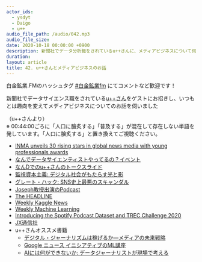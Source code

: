 ```yaml
---
actor_ids:
  - ysdyt
  - Daigo
  - u++
audio_file_path: /audio/042.mp3
audio_file_size: 
date: 2020-10-18 00:00:00 +0900
description: 新聞社でデータ分析職をされているu++さんに、メディアビジネスについて伺いました！
duration:
layout: article
title: 42. u++さんとメディアビジネスのお話
---
```


白金鉱業.FMのハッシュタグ [#白金鉱業fm](https://twitter.com/search?q=%23%E7%99%BD%E9%87%91%E9%89%B1%E6%A5%ADfm&src=typed_query) にてコメントなど歓迎です！

新聞社でデータサイエンス職をされている[u++さん](https://twitter.com/upura0)をゲストにお招きし、いつもとは趣向を変えてメディアビジネスについてのお話を伺いました

（u++さんより）  
※ 00:44:00ごろに「人口に膾炙する」「普及する」が混在して存在しない単語を発しています。「人口に膾炙する」と置き換えてご視聴ください。

- [INMA unveils 30 rising stars in global news media with young professionals awards](https://www.inma.org/blogs/main/post.cfm/INMA-unveils-30-rising-stars-in-global-news-media-with-young-professionals-awards)
- [なんでデータサイエンティストやってるの？イベント](https://nan-d-vol4.peatix.com/?lang=ja)
- [なんDでのu++さんのトークスライド](https://speakerdeck.com/upura/why-data-scientist)
- [監視資本主義: デジタル社会がもたらす光と影](https://www.netflix.com/jp/title/81254224)
- [グレート・ハック: SNS史上最悪のスキャンダル](https://www.netflix.com/jp/title/80117542)
- [Joseph教授出演のPodcast](https://www.stitcher.com/podcast/data-skeptic-podcast/the-data-skeptic-podcast/e/51489699?autoplay=true)
- [The HEADLINE](https://www.theheadline.jp/)
- [Weekly Kaggle News](https://www.getrevue.co/profile/upura)
- [Weekly Machine Learning](https://www.getrevue.co/profile/icoxfog417)
- [Introducing the Spotify Podcast Dataset and TREC Challenge 2020](https://engineering.atspotify.com/2020/04/16/introducing-the-spotify-podcast-dataset-and-trec-challenge-2020/)
- [JX通信社](https://jxpress.net/about/)
- u++さんオススメ書籍
  - [デジタル・ジャーナリズムは稼げるか―メディアの未来戦略](https://amzn.to/37jaipg)
  - [Google ニュース イニシアティブのML講座](https://www.blog.google/outreach-initiatives/google-news-initiative/helping-journalists-understand-power-machine-learning/)
  - [AIには何ができないか: データジャーナリストが現場で考える](https://amzn.to/3kaMKXk)